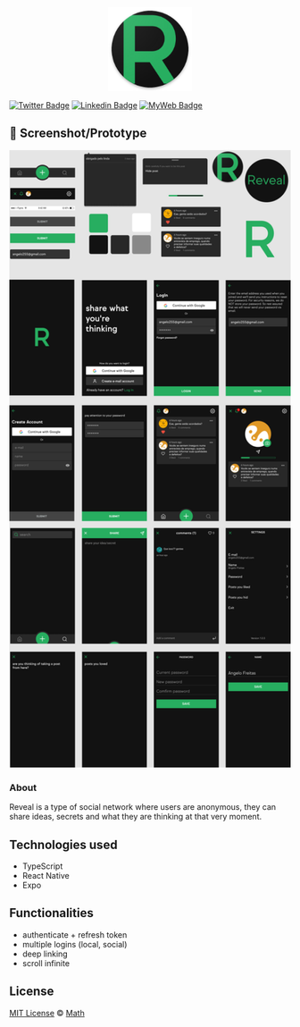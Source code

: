 <p align="center">
  <img alt="logo" src="./assets/icon.png" width="150" />
</p>

[![Twitter Badge](https://img.shields.io/badge/-@t__h__e__u-1ca0f1?style=flat-square&labelColor=1ca0f1&logo=twitter&logoColor=white&link=https://twitter.com/t_h_e_u)](https://twitter.com/t_h_e_u) 
[![Linkedin Badge](https://img.shields.io/badge/-matheusgbatista-blue?style=flat-square&logo=Linkedin&logoColor=white&link=https://www.linkedin.com/in/matheusgbatista-3392bb153/)](https://www.linkedin.com/in/matheusgbatista/) 
[![MyWeb Badge](https://img.shields.io/badge/-t--heu.github.io-333?style=flat-square&link=https://t-heu.github.io/)](https://t-heu.github.io) 

## 📸 Screenshot/Prototype
<p align="center">
  <img alt="schema_design" src="./docs/reveal.png" width="750" />
</p>

### About
Reveal is a type of social network where users are anonymous, they can share ideas, secrets and what they are thinking at that very moment.

##  Technologies used
- TypeScript
- React Native
- Expo

## Functionalities
<ul>
  <li>authenticate + refresh token</li>
  <li>multiple logins (local, social)</li>
  <li>deep linking</li>
  <li>scroll infinite</li>
</ul>

## License
[MIT License](./LICENSE) © [Math](https://github.com/t-heu/)
